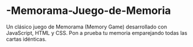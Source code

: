 # -Memorama-Juego-de-Memoria
Un clásico juego de Memorama (Memory Game) desarrollado con JavaScript, HTML y CSS. Pon a prueba tu memoria emparejando todas las cartas idénticas.
